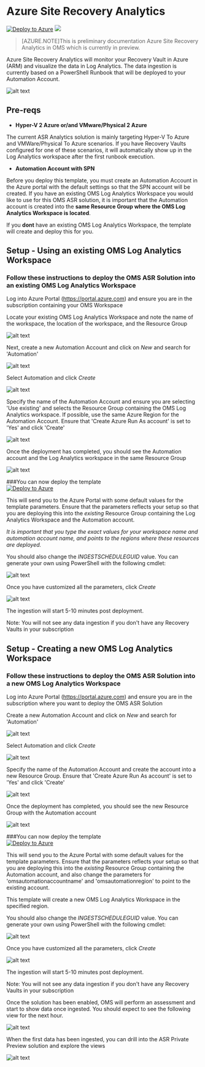 # Azure Site Recovery Analytics

[![Deploy to Azure](http://azuredeploy.net/deploybutton.png)](https://portal.azure.com/#create/Microsoft.Template/uri/https%3A%2F%2Fraw.githubusercontent.com%2Fkrnese%2Fazuredeploy%2Fmaster%2FOMS%2FMSOMS%2FSolutions%2FASRAnalytics%2Fazuredeploy.json) 
<a href="http://armviz.io/#/?load=https%3A%2F%2Fraw.githubusercontent.com%2Fkrnese%2Fazuredeploy%2Fmaster%2FOMS%2FMSOMS%2FSolutions%2FASRAnalytics%2Fazuredeploy.json" target="_blank">
    <img src="http://armviz.io/visualizebutton.png"/>
</a>

>[AZURE.NOTE]This is preliminary documentation Azure Site Recovery Analytics in OMS which is currently in preview. 

Azure Site Recovery Analytics will monitor your Recovery Vault in Azure (ARM) and visualize the data in Log Analytics. The data ingestion is currently based on a PowerShell Runbook that will be deployed to your Automation Account.

![alt text](images/overview.png "Overview")

## Pre-reqs

- **Hyper-V 2 Azure or/and VMware/Physical 2 Azure**

The current ASR Analytics solution is mainly targeting Hyper-V To Azure and VMWare/Physical To Azure scenarios. If you have Recovery Vaults configured for one of these scenarios, it will automatically show up in the Log Analytics workspace after the first runbook execution. 


- **Automation Account with SPN**

Before you deploy this template, you must create an Automation Account in the Azure portal with the default settings so that the SPN account will be created. If you have an existing OMS Log Analytics Workspace you would like to use for this OMS ASR solution, it is important that the Automation account is created into the **same Resource Group where the OMS Log Analytics Workspace is located**.

If you **dont** have an existing OMS Log Analytics Workspace, the template will create and deploy this for you.

## Setup - Using an existing OMS Log Analytics Workspace

### Follow these instructions to deploy the OMS ASR Solution into an existing OMS Log Analytics Workspace

Log into Azure Portal (https://portal.azure.com) and ensure you are in the subscription containing your OMS Workspace

Locate your existing OMS Log Analytics Workspace and note the name of the workspace, the location of the workspace, and the Resource Group

![alt text](images/knomsworkspace.png "omsws") 

Next, create a new Automation Account and click on *New* and search for 'Automation'

![alt text](images/knautomation.png "automation")
 
Select Automation and click *Create* 

![alt text](images/kncreate.png "create")

Specify the name of the Automation Account and ensure you are selecting 'Use existing' and selects the Resource Group containing the OMS Log Analytics workspace. If possible, use the same Azure Region for the Automation Account. Ensure that 'Create Azure Run As account' is set to 'Yes' and click 'Create'

![alt text](images/knaaccount.png "Create account") 

Once the deployment has completed, you should see the Automation account and the Log Analytics workspace in the same Resource Group

![alt text](images/knrg.png "Resource Group")

###You can now deploy the template   
[![Deploy to Azure](http://azuredeploy.net/deploybutton.png)](https://portal.azure.com/#create/Microsoft.Template/uri/https%3A%2F%2Fraw.githubusercontent.com%2Fkrnese%2Fazuredeploy%2Fmaster%2FOMS%2FMSOMS%2FSolutions%2FASRAnalytics%2Fazuredeploy.json)  

This will send you to the Azure Portal with some default values for the template parameters. 
Ensure that the parameters reflects your setup so that you are deploying this into the *existing* Resource Group containing the Log Analytics Workspace and the Automation account.

*It is important that you type the exact values for your workspace name and automation account name, and points to the regions where these resources are deployed.* 

You should also change the *INGESTSCHEDULEGUID* value. You can generate your own using PowerShell with the following cmdlet:


![alt text](images/knguid.png "guid")

Once you have customized all the parameters, click *Create*

![alt text](images/knarmtemp.png "template")

The ingestion will start 5-10 minutes post deployment.

Note: You will not see any data ingestion if you don't have any Recovery Vaults in your subscription

## Setup - Creating a new OMS Log Analytics Workspace

### Follow these instructions to deploy the OMS ASR Solution into a new OMS Log Analytics Workspace

Log into Azure Portal (https://portal.azure.com) and ensure you are in the subscription where you want to deploy the OMS ASR Solution

Create a new Automation Account and click on *New* and search for 'Automation'

![alt text](images/knautomation.png "automation")
 
Select Automation and click *Create* 

![alt text](images/kncreate.png "create")

Specify the name of the Automation Account and create the account into a new Resource Group. Ensure that 'Create Azure Run As account' is set to 'Yes' and click 'Create'

![alt text](images/knnewrg.png "Create account") 

Once the deployment has completed, you should see the new Resource Group with the Automation account

![alt text](images/knautorg.png "RG")

###You can now deploy the template   
[![Deploy to Azure](http://azuredeploy.net/deploybutton.png)](https://portal.azure.com/#create/Microsoft.Template/uri/https%3A%2F%2Fraw.githubusercontent.com%2Fazure%2Fazure-quickstart-templates%2Fmaster%2Fasr-oms-monitoring%2F%2Fazuredeploy.json)

This will send you to the Azure Portal with some default values for the template parameters. 
Ensure that the parameters reflects your setup so that you are deploying this into the *existing* Resource Group containing the Automation account, and also change the parameters for 'omsautomationaccountname' and 'omsautomationregion' to point to the existing account. 

This template will create a new OMS Log Analytics Workspace in the specified region.

You should also change the *INGESTSCHEDULEGUID* value. You can generate your own using PowerShell with the following cmdlet:


![alt text](images/knguid.png "guid")

Once you have customized all the parameters, click *Create*

![alt text](images/knarmtemp.png "New workspace")

The ingestion will start 5-10 minutes post deployment.

Note: You will not see any data ingestion if you don't have any Recovery Vaults in your subscription

Once the solution has been enabled, OMS will perform an assessment and start to show data once ingested.
You should expect to see the following view for the next hour.

![alt text](images/overview.png "Assessment")

When the first data has been ingested, you can drill into the ASR Private Preview solution and explore the views

![alt text](images/asrpreview.png "ASR Private Preview")           
